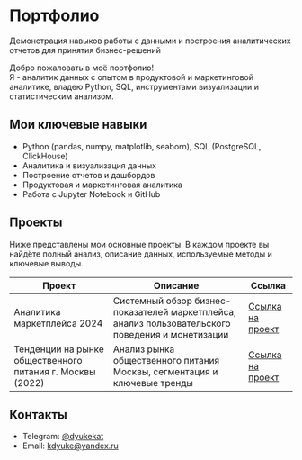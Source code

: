 # Портфолио
Демонстрация навыков работы с данными и построения аналитических отчетов для принятия бизнес-решений

Добро пожаловать в моё портфолио!  
Я - аналитик данных с опытом в продуктовой и маркетинговой аналитике, владею Python, SQL, инструментами визуализации и статистическим анализом.

## Мои ключевые навыки

- Python (pandas, numpy, matplotlib, seaborn), SQL (PostgreSQL, ClickHouse)
- Аналитика и визуализация данных
- Построение отчетов и дашбордов
- Продуктовая и маркетинговая аналитика
- Работа с Jupyter Notebook и GitHub

## Проекты

Ниже представлены мои основные проекты. В каждом проекте вы найдёте полный анализ, описание данных, используемые методы и ключевые выводы.

| Проект | Описание | Ссылка |
|--------|----------|--------|
| Аналитика маркетплейса 2024| Системный обзор бизнес-показателей маркетплейса, анализ пользовательского поведения и монетизации | [Ссылка на проект](https://github.com/EkaterinaDyuke/marketplace_analytics_2024.git) |
| Тенденции на рынке общественного питания г. Москвы (2022) | Анализ рынка общественного питания Москвы, сегментация и ключевые тренды | [Ссылка на проект](https://github.com/EkaterinaDyuke/moscow_catering_market_2022.git) |

## Контакты

- Telegram: [@dyukekat](https://t.me/dyukekat)
- Email: ​​kdyuke@yandex.ru
